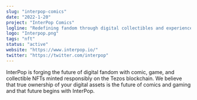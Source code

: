 ```yaml
---
slug: "interpop-comics"
date: "2022-1-20"
project: "InterPop Comics"
logline: "Redefining fandom through digital collectibles and experiences."
logo: "Interpop.png"
tags: "nft"
status: "active"
website: "https://www.interpop.io/"
twitter: "https://twitter.com/interpop"
---
```


InterPop is forging the future of digital fandom with comic, game, and collectible NFTs minted responsibly on the Tezos blockchain. We believe that true ownership of your digital assets is the future of comics and gaming and that future begins with InterPop.